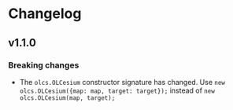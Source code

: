 # Changelog

## v1.1.0

### Breaking changes

* The `olcs.OLCesium` constructor signature has changed. Use
  `new olcs.OLCesium({map: map, target: target});` instead of `new olcs.OLCesium(map, target);`
